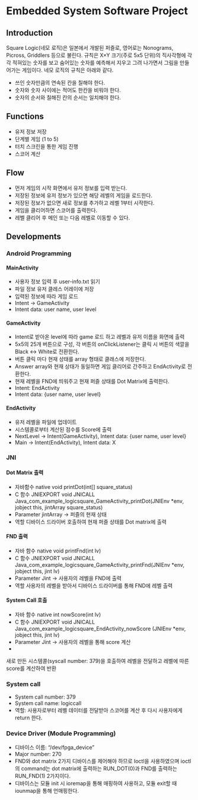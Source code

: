 # Embedded System Software Project <Logic Square>
## Introduction
Square Logic(네모 로직)은 일본에서 개발된 퍼즐로, 영어로는 Nonograms, Picross, Griddlers 등으로 불린다. 규칙은 X×Y 크기(주로 5x5 단위)의 직사각형에 각각 적혀있는 숫자를 보고 숨어있는 숫자를 예측해서 지우고 그려 나가면서 그림을 만들어가는 게임이다. 네모 로직의 규칙은 아래와 같다.
-	쓰인 숫자만큼의 연속된 칸을 칠해야 한다.
-	숫자와 숫자 사이에는 적어도 한칸을 비워야 한다.
-	숫자의 순서와 칠해진 칸의 순서는 일치해야 한다.

## Functions
- 유저 정보 저장
- 단계별 게임 (1 to 5)
- 터치 스크린을 통한 게임 진행
- 스코어 계산 

## Flow
-	먼저 게임의 시작 화면에서 유저 정보를 입력 받는다.
-	저장된 정보에 유저 정보가 있으면 해당 레벨의 게임을 로드한다.
-	저장된 정보가 없으면 새로 정보를 추가하고 레벨 1부터 시작한다.
-	게임을 클리어하면 스코어를 출력한다.
- 레벨 클리어 후 메인 또는 다음 레벨로 이동할 수 있다.

## Developments
### Android Programming
#### MainActivity
-	사용자 정보 입력 후 user-info.txt 읽기
-	파일 정보 유저 클레스 어레이에 저장
-	입력된 정보에 따라 게임 로드
-	Intent -> GameActivity
-	Intent data: user name, user level

#### GameActivity
-	Intent로 받아온 level에 따라 game 로드 하고 레벨과 유저 이름을 화면에 출력
-	5x5의 25개 버튼으로 구성, 각 버튼의 onClickListener는 클릭 시 버튼의 색깔을 Black <-> White로 전환한다.
-	버튼 클릭 마다 현재 상태를 array 형태로 클래스에 저장한다.
-	Answer array와 현재 상태가 동일하면 게임 클리어로 간주하고 EndActivity로 전환한다.
-	현재 레벨을 FND에 띄워주고 현재 퍼즐 상태를 Dot Matrix에 출력한다.
-	Intent: EndActivity
-	Intent data: {user name, user level}
  
#### EndActivity
-	유저 레벨을 파일에 업데이트
-	시스템콜로부터 계산된 점수를 Score에 출력
-	NextLevel -> Intent(GameActivity), Intent data: {user name, user level}
-	Main -> Intent(EndActivity), Intent data: X
  
### JNI
#### Dot Matrix 출력
- 자바함수
native void printDot(int[] square_status)
-	C 함수
JNIEXPORT void JNICALL Java_com_example_logicsquare_GameActivity_printDot(JNIEnv *env, jobject this, jintArray square_status)
-	Parameter
jintArray -> 퍼즐의 현재 상태
-	역할
디바이스 드라이버 호출하여 현재 퍼즐 상태를 Dot matrix에 출력

#### FND 출력
-	자바 함수
native void printFnd(int lv)
-	C 함수
JNIEXPORT void JNICALL Java_com_example_logicsquare_GameActivity_printFnd(JNIEnv *env, jobject this, jint lv)
-	Parameter
Jint -> 사용자의 레벨을 FND에 출력
-	역할
사용자의 레벨을 받아서 디바이스 드라이버를 통해 FND에 레벨 출력
  
#### System Call 호출
-	자바 함수
native int nowScore(int lv)
-	C 함수
JNIEXPORT void JNICALL Java_com_example_logicsquare_EndActivity_nowScore (JNIEnv *env, jobject this, jint lv)
-	Parameter
Jint -> 사용자의 레벨을 통해 score 계산
-	
새로 만든 시스템콜(syscall number: 379)을 호출하여 레벨을 전달하고 레벨에 따른 score를 계산하여 반환

### System call
-	System call number: 379
-	System call name: logiccall
-	역할: 사용자로부터 레벨 데이터를 전달받아 스코어를 계산 후 다시 사용자에게 return 한다.

### Device Driver (Module Programming)
-	디바이스 이름: “/dev/fpga_device”
-	Major number: 270
-	FND와 dot matrix 2가지 디바이스를 제어해야 하므로 Ioctl을 사용하였으며 ioctl의 command는 dot matrix에 출력하는 RUN_DOT(0)과 FND를 출력하는 RUN_FND(1) 2가지이다.
-	디바이스는 모듈 init 시 ioremap을 통해 매핑하여 사용하고, 모듈 exit할 때 iounmap을 통해 언매핑한다.
